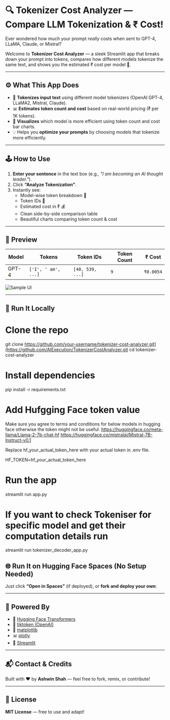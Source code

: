 # 🔍 Tokenizer Cost Analyzer — Compare LLM Tokenization & ₹ Cost!

Ever wondered how much your prompt _really_ costs when sent to GPT-4, LLaMA, Claude, or Mistral?

Welcome to **Tokenizer Cost Analyzer** — a sleek Streamlit app that breaks down your prompt into tokens, compares how different models tokenize the same text, and shows you the estimated ₹ cost per model 💸.

---

## ⚙️ What This App Does

- 🧩 **Tokenizes input text** using different model tokenizers (OpenAI GPT-4, LLaMA2, Mistral, Claude).
- 📊 **Estimates token count and cost** based on real-world pricing (₹ per 1K tokens).
- 🧠 **Visualizes** which model is more efficient using token count and cost bar charts.
- 💡 Helps you **optimize your prompts** by choosing models that tokenize more efficiently.

---

## 🕹️ How to Use

1. **Enter your sentence** in the text box (e.g., _"I am becoming an AI thought leader."_).
2. Click **“Analyze Tokenization”**.
3. Instantly see:
   - Model-wise token breakdown 🧩
   - Token IDs 🔢
   - Estimated cost in ₹ 💰
   - Clean side-by-side comparison table
   - Beautiful charts comparing token count & cost

---

## 📸 Preview

| Model | Tokens              | Token IDs        | Token Count | ₹ Cost    |
| ----- | ------------------- | ---------------- | ----------- | --------- |
| GPT-4 | `['I', ' am', ...]` | `[40, 539, ...]` | `9`         | `₹0.0054` |

![Sample UI](https://your-screenshot-url.com/sample.png) <!-- Replace with actual screenshot URL if available -->

---

## 🚀 Run It Locally

# Clone the repo

git clone https://github.com/your-username/tokenizer-cost-analyzer.git](https://github.com/AIExecution/TokenizerCostAnalyzer.git
cd tokenizer-cost-analyzer

# Install dependencies

pip install -r requirements.txt

# Add Hufgging Face token value

Make sure you agree to terms and conditions for below models in hugging face otherwise the token might not be useful.
https://huggingface.co/meta-llama/Llama-2-7b-chat-hf
https://huggingface.co/mistralai/Mistral-7B-Instruct-v0.1

Replace hf_your_actual_token_here with your actual token in .env file.

HF_TOKEN=hf_your_actual_token_here

# Run the app

streamlit run app.py

# If you want to check Tokeniser for specific model and get their computation details run

streamlit run tokenizer_decoder_app.py

## 🌐 Run It on Hugging Face Spaces (No Setup Needed)

Just click **“Open in Spaces”** (if deployed), or **fork and deploy your own**:

---

## 🧠 Powered By

- 🤖 [Hugging Face Transformers](https://huggingface.co/docs/transformers/index)
- 🧮 [tiktoken (OpenAI)](https://github.com/openai/tiktoken)
- 🎨 [matplotlib](https://matplotlib.org/)
- 📊 [plotly](https://plotly.com/python/)
- 🧱 [Streamlit](https://streamlit.io)

---

## 📬 Contact & Credits

Built with ❤️ by **Ashwin Shah** — feel free to fork, remix, or contribute!

---

## 📜 License

**MIT License** — free to use and adapt!
